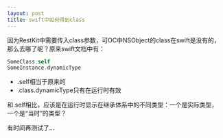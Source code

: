 ```yaml
---
layout: post
title: swift中如何得到class
---
```


因为RestKit中需要传入class参数，可OC中NSObject的class在swift是没有的，那么去哪了呢？原来swift文档中有：

```  swift
SomeClass.self
SomeInstance.dynamicType
```

* .self相当于原来的
* .class.dynamicType只有在运行时有效

和.self相比，应该是在运行时显示在继承体系中的不同类型：一个是实际类型，一个是“当时”的类型？

有时间再测试了...
